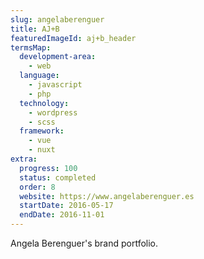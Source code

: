 ```yaml
---
slug: angelaberenguer
title: AJ+B
featuredImageId: aj+b_header
termsMap:
  development-area:
    - web
  language:
    - javascript
    - php
  technology:
    - wordpress
    - scss
  framework:
    - vue
    - nuxt
extra:
  progress: 100
  status: completed
  order: 8
  website: https://www.angelaberenguer.es
  startDate: 2016-05-17
  endDate: 2016-11-01
---
```


Angela Berenguer's brand portfolio.